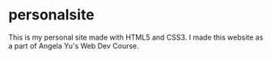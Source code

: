 # personalsite
This is my personal site made with HTML5 and CSS3. I made this website as a part of Angela Yu's Web Dev Course.
